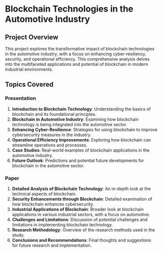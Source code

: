 
# Blockchain Technologies in the Automotive Industry

## Project Overview

This project explores the transformative impact of blockchain technologies in the automotive industry, with a focus on enhancing cyber-resiliency, security, and operational efficiency. This comprehensive analysis delves into the multifaceted applications and potential of blockchain in modern industrial environments.

## Topics Covered

### Presentation
1. **Introduction to Blockchain Technology**: Understanding the basics of blockchain and its foundational principles.
2. **Blockchain in Automotive Industry**: Examining how blockchain technology is being integrated into the automotive sector.
3. **Enhancing Cyber-Resilience**: Strategies for using blockchain to improve cybersecurity measures in the industry.
4. **Operational Efficiency Improvements**: Exploring how blockchain can streamline operations and processes.
5. **Case Studies**: Real-world examples of blockchain applications in the automotive industry.
6. **Future Outlook**: Predictions and potential future developments for blockchain in the automotive sector.

### Paper
1. **Detailed Analysis of Blockchain Technology**: An in-depth look at the technical aspects of blockchain.
2. **Security Enhancements through Blockchain**: Detailed examination of how blockchain enhances cybersecurity.
3. **Industrial Applications of Blockchain**: Broader look at blockchain applications in various industrial sectors, with a focus on automotive.
4. **Challenges and Limitations**: Discussion of potential challenges and limitations in implementing blockchain technology.
5. **Research Methodology**: Overview of the research methods used in the study.
6. **Conclusions and Recommendations**: Final thoughts and suggestions for future research and implementation.
